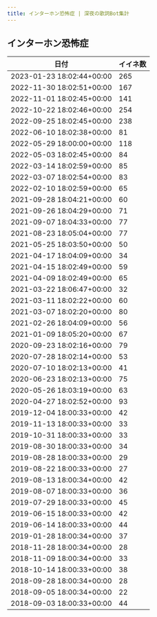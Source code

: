 ```yaml
---
title: インターホン恐怖症 | 深夜の歌詞Bot集計
---
```

## インターホン恐怖症

|日付|イイネ数|
|-|-|
|2023-01-23 18:02:44+00:00|265|
|2022-11-30 18:02:51+00:00|167|
|2022-11-01 18:02:45+00:00|141|
|2022-10-22 18:02:46+00:00|254|
|2022-09-25 18:02:45+00:00|238|
|2022-06-10 18:02:38+00:00|81|
|2022-05-29 18:00:00+00:00|118|
|2022-05-03 18:02:45+00:00|84|
|2022-03-14 18:02:59+00:00|85|
|2022-03-07 18:02:54+00:00|83|
|2022-02-10 18:02:59+00:00|65|
|2021-09-28 18:04:21+00:00|60|
|2021-09-26 18:04:29+00:00|71|
|2021-09-07 18:04:33+00:00|77|
|2021-08-23 18:05:04+00:00|77|
|2021-05-25 18:03:50+00:00|50|
|2021-04-17 18:04:09+00:00|34|
|2021-04-15 18:02:49+00:00|59|
|2021-04-09 18:02:49+00:00|65|
|2021-03-22 18:06:47+00:00|32|
|2021-03-11 18:02:22+00:00|60|
|2021-03-07 18:02:20+00:00|80|
|2021-02-26 18:04:09+00:00|56|
|2021-01-09 18:05:20+00:00|67|
|2020-09-23 18:02:16+00:00|79|
|2020-07-28 18:02:14+00:00|53|
|2020-07-10 18:02:13+00:00|41|
|2020-06-23 18:02:13+00:00|75|
|2020-05-26 18:03:19+00:00|63|
|2020-04-27 18:02:52+00:00|93|
|2019-12-04 18:00:33+00:00|42|
|2019-11-13 18:00:33+00:00|33|
|2019-10-31 18:00:33+00:00|33|
|2019-08-30 18:00:33+00:00|34|
|2019-08-28 18:00:33+00:00|29|
|2019-08-22 18:00:33+00:00|27|
|2019-08-13 18:00:34+00:00|42|
|2019-08-07 18:00:33+00:00|36|
|2019-07-29 18:00:33+00:00|45|
|2019-06-15 18:00:33+00:00|42|
|2019-06-14 18:00:33+00:00|44|
|2019-01-28 18:00:34+00:00|37|
|2018-11-28 18:00:34+00:00|28|
|2018-11-09 18:00:34+00:00|33|
|2018-10-14 18:00:33+00:00|38|
|2018-09-28 18:00:34+00:00|28|
|2018-09-05 18:00:34+00:00|22|
|2018-09-03 18:00:33+00:00|44|
